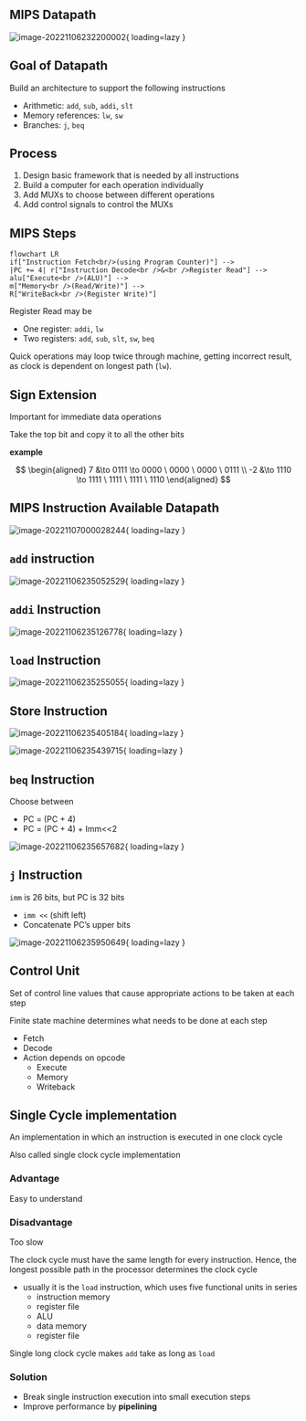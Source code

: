## MIPS Datapath

![image-20221106232200002](assets/image-20221106232200002.png){ loading=lazy }

## Goal of Datapath

Build an architecture to support the following instructions

- Arithmetic: `add`, `sub`, `addi`, `slt`
- Memory references: `lw`, `sw`
- Branches: `j`, `beq`

## Process

1. Design basic framework that is needed by all instructions
2. Build a computer for each operation individually
3. Add MUXs to choose between different operations
4. Add control signals to control the MUXs

## MIPS Steps

```mermaid
flowchart LR
if["Instruction Fetch<br/>(using Program Counter)"] -->
|PC += 4| r["Instruction Decode<br />&<br />Register Read"] -->
alu["Execute<br />(ALU)"] -->
m["Memory<br />(Read/Write)"] -->
R["WriteBack<br />(Register Write)"]
```

Register Read may be

- One register: `addi`, `lw`
- Two registers: `add`, `sub`, `slt`, `sw`, `beq`

Quick operations may loop twice through machine, getting incorrect result, as clock is dependent on longest path (`lw`). 

## Sign Extension

Important for immediate data operations

Take the top bit and copy it to all the other bits

**example**

$$
\begin{aligned}
7 &\to 0111 \to 0000 \ 0000 \ 0000 \ 0111 \\
-2 &\to 1110 \to 1111 \ 1111 \ 1111 \ 1110
\end{aligned}
$$

## MIPS Instruction Available Datapath

![image-20221107000028244](assets/image-20221107000028244.png){ loading=lazy }

## `add` instruction

![image-20221106235052529](assets/image-20221106235052529.png){ loading=lazy }

## `addi` Instruction

![image-20221106235126778](assets/image-20221106235126778.png){ loading=lazy }

## `load` Instruction

![image-20221106235255055](assets/image-20221106235255055.png){ loading=lazy }

## Store Instruction

![image-20221106235405184](assets/image-20221106235405184.png){ loading=lazy }

![image-20221106235439715](assets/image-20221106235439715.png){ loading=lazy }

## `beq` Instruction

Choose between

- $\text{PC = (PC + 4)}$
- $\text{PC = (PC + 4) + \ \ Imm<<2}$

![image-20221106235657682](assets/image-20221106235657682.png){ loading=lazy }

## `j` Instruction

`imm` is 26 bits, but PC is 32 bits

- `imm <<` (shift left)
- Concatenate PC’s upper bits

![image-20221106235950649](assets/image-20221106235950649.png){ loading=lazy }

## Control Unit

Set of control line values that cause appropriate actions to be taken at each step

Finite state machine determines what needs to be done at each step

- Fetch
- Decode
- Action depends on opcode
    - Execute
    - Memory
    - Writeback

## Single Cycle implementation

An implementation in which an instruction is executed in one clock
cycle

Also called single clock cycle implementation

### Advantage

Easy to understand

### Disadvantage

Too slow

The clock cycle must have the same length for every instruction. Hence, the longest possible path in the processor determines the clock cycle

- usually it is the `load` instruction, which uses five functional units in series
    - instruction memory
    - register file
    - ALU
    - data memory
    - register file

Single long clock cycle makes `add` take as long as `load`

### Solution

- Break single instruction execution into small execution steps
- Improve performance by **pipelining**